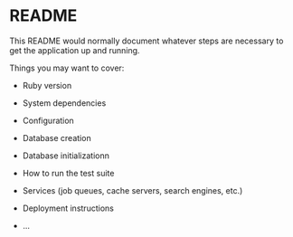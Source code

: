 # README

This README would normally document whatever steps are necessary to get the
application up and running.

Things you may want to cover:

* Ruby version

* System dependencies

* Configuration

* Database creation

* Database initializationn

* How to run the test suite

* Services (job queues, cache servers, search engines, etc.)

* Deployment instructions

* ...
